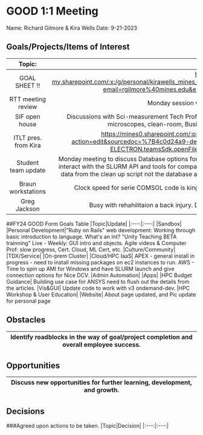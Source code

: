 # GOOD 1:1 Meeting 
Name: Richard Gilmore & Kira Wells
Date: 9-21-2023
## Goals/Projects/Items of Interest 
|Topic:|Update|
|:---:|:---:| 
| GOAL SHEET !! | <https://mines0-my.sharepoint.com/:x:/g/personal/kirawells_mines_edu/EYMTZGZoXYhKiUu_063RCIIBpqR76FC8LwAADfxgcLrpJw?email=rgilmore%40mines.edu&e=4%3AVQDH5y&at=31> Update Objective short!
| RTT meeting review | Monday session vs Friday session: same content. 
| SIF open house | Discussions with Sci-measurement Tech Proffesionals. TEM/STEM, XRD-XXX, TOF-SIMS^5, Needle scan microscopes, clean-room, Business model. Still need to talk with the director.
| ITLT pres. from Kira | <https://mines0.sharepoint.com/:p:/r/sites/GRP-ITS-CIARC/_layouts/15/Doc.aspx?action=edit&sourcedoc=%7B4c0d24a9-de70-40ba-8178-d8f5ba762893%7D&wdOrigin=TEAMS-ELECTRON.teamsSdk.openFilePreview&wdExp=TEAMS-CONTROL&web=1>
|Student team update | Monday meeting to discuss Database options for SLURM. Mike's, suggestion "DONT'T TOUCH THE DATABASE" interact with the SLURM API and tools for compatibility and maintainability. Real-time is a stretch maybe get this data from the clean up script not the database as pending transaction, then pull source of truth from database.
|Braun workstations| Clock speed for serie COMSOL code is king. NEED stable workstation for two-months of processing.
|Greg Jackson | Busy with rehahilitaion a back injury. Direct Yayha to Yifan. Yifan email conversation recap.

##FY24 GOOD Form Goals Table
|Topic|Update|
|:---:|:---:|
|Sandbox|
|Personal Development|"Ruby on Rails" web development: Working through basic introduction to language. What's an Int? "Unity Teaching BETA trainning" Live - Weekly: GUI intro and objects. Agile videos & Computer Prof: slow progress, Cert. Cloud, ML Cert, etc.
|Culture/Community|
|TDX/Service|
|On-prem Cluster|
|Cloud/HPC IaaS| APEX - general install in progress - need to install missing packages on ec2 instances to run. AWS - Time to spin up AMI for Windows and have SLURM launch and give connection options for Nice DCV.
|Admin Automation|
|Apps|
|HPC Budget Guidance| Building use case for ANSYS need to flush out the details from the articles.
|Vis&GUI| Update code to work with v3 ondemand-dev.
|HPC Workshop & User Education|
|Website| About page updated, and Pic update for personal page

## Obstacles
|Identify roadblocks in the way of goal/project completion and overall employee success.|
|---|

## Opportunities 
|Discuss new opportunities for further learning, development, and growth.|
|---|

## Decisions
###Agreed upon actions to be taken.
|Topic|Decision|
|:---:|:---:|

